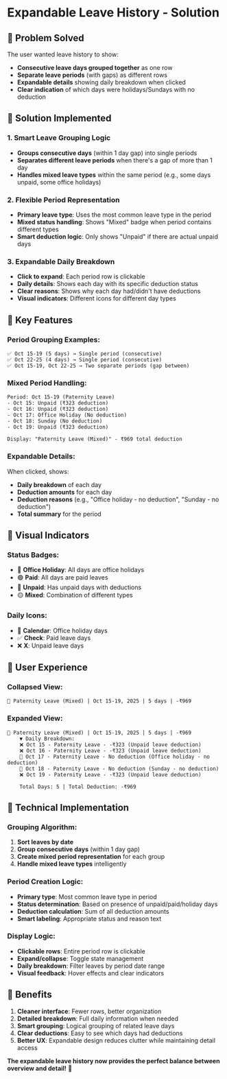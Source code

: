 # Expandable Leave History - Solution

## 🎯 **Problem Solved**

The user wanted leave history to show:
- **Consecutive leave days grouped together** as one row
- **Separate leave periods** (with gaps) as different rows  
- **Expandable details** showing daily breakdown when clicked
- **Clear indication** of which days were holidays/Sundays with no deduction

## 🎯 **Solution Implemented**

### **1. Smart Leave Grouping Logic**
- **Groups consecutive days** (within 1 day gap) into single periods
- **Separates different leave periods** when there's a gap of more than 1 day
- **Handles mixed leave types** within the same period (e.g., some days unpaid, some office holidays)

### **2. Flexible Period Representation**
- **Primary leave type**: Uses the most common leave type in the period
- **Mixed status handling**: Shows "Mixed" badge when period contains different types
- **Smart deduction logic**: Only shows "Unpaid" if there are actual unpaid days

### **3. Expandable Daily Breakdown**
- **Click to expand**: Each period row is clickable
- **Daily details**: Shows each day with its specific deduction status
- **Clear reasons**: Shows why each day had/didn't have deductions
- **Visual indicators**: Different icons for different day types

## 🎯 **Key Features**

### **Period Grouping Examples:**
```
✅ Oct 15-19 (5 days) → Single period (consecutive)
✅ Oct 22-25 (4 days) → Single period (consecutive) 
✅ Oct 15-19, Oct 22-25 → Two separate periods (gap between)
```

### **Mixed Period Handling:**
```
Period: Oct 15-19 (Paternity Leave)
- Oct 15: Unpaid (₹323 deduction)
- Oct 16: Unpaid (₹323 deduction)  
- Oct 17: Office Holiday (No deduction)
- Oct 18: Sunday (No deduction)
- Oct 19: Unpaid (₹323 deduction)

Display: "Paternity Leave (Mixed)" - ₹969 total deduction
```

### **Expandable Details:**
When clicked, shows:
- **Daily breakdown** of each day
- **Deduction amounts** for each day
- **Deduction reasons** (e.g., "Office holiday - no deduction", "Sunday - no deduction")
- **Total summary** for the period

## 🎯 **Visual Indicators**

### **Status Badges:**
- 🔵 **Office Holiday**: All days are office holidays
- 🟢 **Paid**: All days are paid leaves  
- 🔴 **Unpaid**: Has unpaid days with deductions
- 🟡 **Mixed**: Combination of different types

### **Daily Icons:**
- 📅 **Calendar**: Office holiday days
- ✅ **Check**: Paid leave days
- ❌ **X**: Unpaid leave days

## 🎯 **User Experience**

### **Collapsed View:**
```
📅 Paternity Leave (Mixed) | Oct 15-19, 2025 | 5 days | -₹969
```

### **Expanded View:**
```
📅 Paternity Leave (Mixed) | Oct 15-19, 2025 | 5 days | -₹969
    ▼ Daily Breakdown:
    ❌ Oct 15 - Paternity Leave - -₹323 (Unpaid leave deduction)
    ❌ Oct 16 - Paternity Leave - -₹323 (Unpaid leave deduction)
    📅 Oct 17 - Paternity Leave - No deduction (Office holiday - no deduction)
    📅 Oct 18 - Paternity Leave - No deduction (Sunday - no deduction)
    ❌ Oct 19 - Paternity Leave - -₹323 (Unpaid leave deduction)
    
    Total Days: 5 | Total Deduction: -₹969
```

## 🎯 **Technical Implementation**

### **Grouping Algorithm:**
1. **Sort leaves by date**
2. **Group consecutive days** (within 1 day gap)
3. **Create mixed period representation** for each group
4. **Handle mixed leave types** intelligently

### **Period Creation Logic:**
- **Primary type**: Most common leave type in period
- **Status determination**: Based on presence of unpaid/paid/holiday days
- **Deduction calculation**: Sum of all deduction amounts
- **Smart labeling**: Appropriate status and reason text

### **Display Logic:**
- **Clickable rows**: Entire period row is clickable
- **Expand/collapse**: Toggle state management
- **Daily breakdown**: Filter leaves by period date range
- **Visual feedback**: Hover effects and clear indicators

## 🎯 **Benefits**

1. **Cleaner interface**: Fewer rows, better organization
2. **Detailed breakdown**: Full daily information when needed
3. **Smart grouping**: Logical grouping of related leave days
4. **Clear deductions**: Easy to see which days had deductions
5. **Better UX**: Expandable design reduces clutter while maintaining detail access

**The expandable leave history now provides the perfect balance between overview and detail!** 🎯
